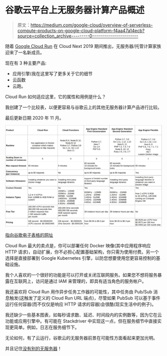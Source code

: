 # 谷歌云平台上无服务器计算产品概述

> 原文：<https://medium.com/google-cloud/overview-of-serverless-compute-products-on-google-cloud-platform-f4aa47a14ecb?source=collection_archive---------0----------------------->

随着 [Google Cloud Run](https://cloud.google.com/run/) 在 Cloud Next 2019 期间推出，无服务器/托管计算家族迎来了一名新成员。

现在有 3 种主要产品:

*   应用引擎(我在这里写了更多关于它的细节
*   云函数
*   云跑。

Cloud Run 如何适应这里，它的属性和用例是什么？

我创建了一个比较表，以便更容易与谷歌云上的其他无服务器计算产品进行比较。

最后更新日期 2020 年 11 月。

![](img/6c3f266ec258b92777010c1b37be1c13.png)

[指向谷歌电子表格的网址](https://docs.google.com/spreadsheets/d/1zYcREIgdVXL-RX-bU9PXYyJ-oy4VlhihmjQZH84upUs/edit?usp=sharing)

Cloud Run 最大的卖点是，你可以部署任何 Docker 映像(其中应用程序响应 HTTP 请求)，自动扩展，你不必担心配置基础架构，你只需为使用付费。另一个选择是直接部署到 Google Kubernetes 引擎，以防您想要使用您更容易控制的基础设施。

我个人喜欢的一个很好的功能是可以打开或关闭互联网服务。如果您不想将服务暴露在互联网上，访问是通过 IAM 来管理的，即具有适当角色的服务帐户。

我还喜欢将 Cloud Run 用作异步任务工作器的可能性，其中任务由 Pub/Sub 消息触发(这触发了定义的 Cloud Run URL 端点)，尽管如果 PubSub 可以基于事件运行任何容器(而不仅仅是响应 HTTP 请求的容器)会很酷(现实生活中的例子)。

我还缺少一些基本图表，如每秒请求数、延迟、时间段内的实例数等，因为它在云功能或应用引擎中。有可能在 Stackdriver 中实现这一点，但在服务细节中直接实现更简单。例如，日志在服务细节下。

无论如何，有了云运行，谷歌云的无服务器前景在可能性方面看起来更加光明。

并且记住[没有别的无服务器](/@zdenulo/nothing-else-serverless-2b2ec459c800)！